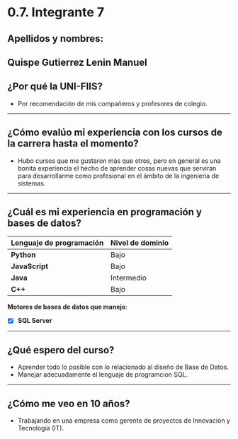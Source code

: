 # 0.7. Integrante 7
## Apellidos y nombres:

Quispe Gutierrez Lenin Manuel
---
## ¿Por qué la UNI-FIIS?

- Por recomendación de mis compañeros y profesores de colegio.

---

## ¿Cómo evalúo mi experiencia con los cursos de la carrera hasta el momento?

- Hubo cursos que me gustaron más que otros, pero en general es una bonita experiencia el hecho de aprender cosas nuevas
 que serviran para desarrollarme como profesional en el ámbito de la ingenieria de sistemas.

---

## ¿Cuál es mi experiencia en programación y bases de datos?

| Lenguaje de programación | Nivel de dominio |
| ------------------------ | ---------------- |
| **Python**               | Bajo       |
| **JavaScript**           | Bajo       |
| **Java**                 | Intermedio       |
| **C++**                  | Bajo       |

**Motores de bases de datos que manejo**:

- [x] **SQL Server**

---

## ¿Qué espero del curso?

- Aprender todo lo posible con lo relacionado al diseño de Base de Datos.
- Manejar adecuadamente el lenguaje de programcion SQL.

---

## ¿Cómo me veo en 10 años?

- Trabajando en una empresa como gerente de proyectos de Innovación y Tecnología (IT).
